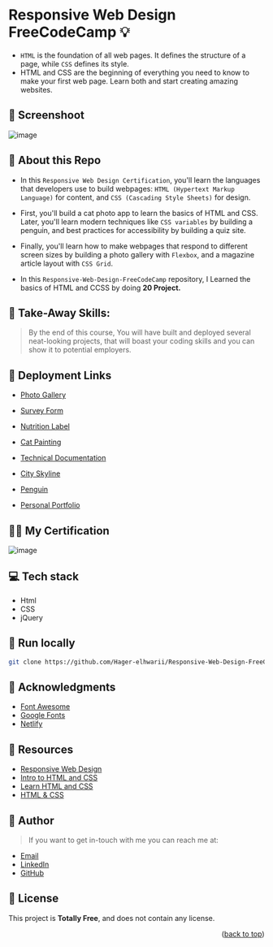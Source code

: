 # Responsive Web Design FreeCodeCamp 💡
<a name="readme-top"></a>
- `HTML` is the foundation of all web pages. It defines the structure of a page, while `CSS` defines its style.
-  HTML and CSS are the beginning of everything you need to know to make your first web page. Learn both and start creating amazing websites.
  
## 📸  Screenshoot
![image](https://github.com/Hager-elhwarii/Responsive-Web-Design-FreeCodeCamp/assets/80959882/5a12a946-a2dc-4b31-a82a-94b868af7d2c)

## 🌸 About this Repo
- In this `Responsive Web Design Certification`, you'll learn the languages that developers use to build webpages: `HTML (Hypertext Markup Language)` for content, and `CSS (Cascading Style Sheets)` for design.

- First, you'll build a cat photo app to learn the basics of HTML and CSS. Later, you'll learn modern techniques like `CSS variables` by building a penguin, and best practices for accessibility by building a quiz site.

- Finally, you'll learn how to make webpages that respond to different screen sizes by building a photo gallery with `Flexbox`, and a magazine article layout with `CSS Grid`.

- In this `Responsive-Web-Design-FreeCodeCamp` repository, I Learned the basics of HTML and CCSS by doing **20  Project.** 

## 🤸 Take-Away Skills:
>  By the end of this course, You will have built and deployed several neat-looking projects, that will boast your coding skills and you can show it to potential employers. 

## 🚀 Deployment Links 
  - [Photo Gallery](https://cat-photo-gallery-dottie.netlify.app/)
    
  - [Survey Form](https://survey-form-dottie.netlify.app/)
    
  - [Nutrition Label](https://nutrition-label-dottie.netlify.app/)
    
  - [Cat Painting](https://cat-painting-dottie.netlify.app/)
    
  - [Technical Documentation](https://technical-documentation-dottie.netlify.app/)
    
  - [City Skyline](https://city-skyline-dottie.netlify.app/)
    
  - [Penguin](https://cute-penguin-dottie.netlify.app/)
  
  - [Personal Portfolio](https://personal-portfolio-dottie.netlify.app/)

##  🏅🤘 My Certification 
![image](https://github.com/Hager-elhwarii/Responsive-Web-Design-FreeCodeCamp/assets/80959882/7efdfefb-5fdc-4370-b5c0-97ad8fc7dc66)

## 💻 Tech stack
- Html
- CSS
- jQuery

##  🔐 Run locally 

```bash
git clone https://github.com/Hager-elhwarii/Responsive-Web-Design-FreeCodeCamp.git
```

## 📌 Acknowledgments
- [Font Awesome](https://fontawesome.com/)
- [Google Fonts](http://hager.a.elhawary@gmail.com/)
- [Netlify](https://www.netlify.com/)


## 🌼 Resources
- [Responsive Web Design](https://www.freecodecamp.org/learn/2022/responsive-web-design/)
- [Intro to HTML and CSS](https://www.udacity.com/course/intro-to-html-and-css--ud001)
- [Learn HTML and CSS](https://scrimba.com/learn/htmlandcss)
- [HTML & CSS](https://www.codecademy.com/catalog/language/html-css)
  

## 🦄   Author
> If you want to get in-touch with me you can reach me at:

-  [Email](http://hager.a.elhawary@gmail.com/)
-  [LinkedIn](https://www.linkedin.com/in/hager-omar-elhawary/)
-  [GitHub](https://github.com/Hager-elhwarii)


## 📘 License
This project is **Totally Free**,  and does not contain any license.


<p align="right">(<a href="#readme-top">back to top</a>)</p>
